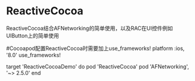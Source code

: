 # ReactiveCocoa  
ReactiveCocoa结合AFNetworking的简单使用，以及RAC在UI控件例如UIButton上的简单使用

#Cocoapod配置ReactiveCocoa时需要加上use_frameworks!
platform :ios, '8.0'
use_frameworks!

target 'ReactiveCocoaDemo' do
    pod 'ReactiveCocoa'
    pod 'AFNetworking', '~> 2.5.0'
end
